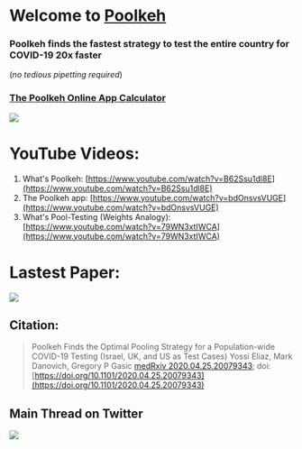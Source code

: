 # Welcome to [Poolkeh](https://poolkeh.herokuapp.com/)

### Poolkeh finds the fastest strategy to test the entire country for COVID-19 20x faster
(_no tedious pipetting required_)



### [The Poolkeh Online App Calculator](https://poolkeh.herokuapp.com/)


[![](https://i.imgur.com/GeYuCnd.png)](https://poolkeh.herokuapp.com/)


# YouTube Videos:
1. What's Poolkeh: [https://www.youtube.com/watch?v=B62Ssu1dl8E](https://www.youtube.com/watch?v=B62Ssu1dl8E)
2. The Poolkeh app: [https://www.youtube.com/watch?v=bdOnsvsVUGE](https://www.youtube.com/watch?v=bdOnsvsVUGE)
3. What's Pool-Testing (Weights Analogy): [https://www.youtube.com/watch?v=79WN3xtIWCA](https://www.youtube.com/watch?v=79WN3xtIWCA)

# Lastest Paper:
[![](https://i.imgur.com/PJej4La.png)](https://github.com/Poolkeh/poolkeh.github.io/blob/master/Poolkeh.pdf)


## Citation:

> Poolkeh Finds the Optimal Pooling Strategy for a Population-wide COVID-19 Testing (Israel, UK, and US as Test Cases)
> Yossi Eliaz, Mark Danovich, Gregory P Gasic
> [medRxiv 2020.04.25.20079343](https://www.medrxiv.org/content/10.1101/2020.04.25.20079343v1); doi: [https://doi.org/10.1101/2020.04.25.20079343](https://doi.org/10.1101/2020.04.25.20079343)

## Main Thread on Twitter
[![](https://i.imgur.com/qHL1P3T.png)](https://twitter.com/sa501428/status/1256077333846536194)
